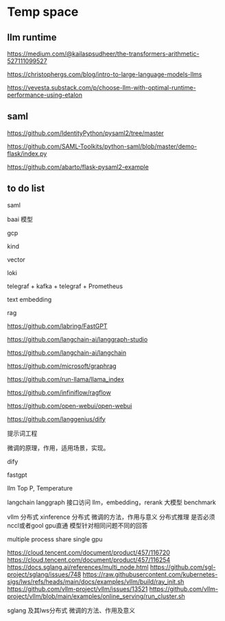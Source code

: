 # Temp space

## llm runtime
https://medium.com/@kailaspsudheer/the-transformers-arithmetic-527111099527

https://christophergs.com/blog/intro-to-large-language-models-llms

https://vevesta.substack.com/p/choose-llm-with-optimal-runtime-performance-using-etalon

## saml
https://github.com/IdentityPython/pysaml2/tree/master

https://github.com/SAML-Toolkits/python-saml/blob/master/demo-flask/index.py

https://github.com/abarto/flask-pysaml2-example

## to do list
saml

baai 模型

gcp

kind

vector

loki

telegraf + kafka + telegraf + Prometheus

text embedding

rag

https://github.com/labring/FastGPT

https://github.com/langchain-ai/langgraph-studio

https://github.com/langchain-ai/langchain

https://github.com/microsoft/graphrag

https://github.com/run-llama/llama_index

https://github.com/infiniflow/ragflow

https://github.com/open-webui/open-webui

https://github.com/langgenius/dify

提示词工程

微调的原理，作用，适用场景，实现。

dify

fastgpt

llm Top P, Temperature

langchain langgraph 接口访问 llm，embedding，rerank
大模型 benchmark

vllm 分布式
xinference 分布式
微调的方法，作用与意义
分布式推理 是否必须nccl或者gool gpu直通
模型针对相同问题不同的回答

multiple process share single gpu

https://cloud.tencent.com/document/product/457/116720
https://cloud.tencent.com/document/product/457/116254
https://docs.sglang.ai/references/multi_node.html
https://github.com/sgl-project/sglang/issues/748
https://raw.githubusercontent.com/kubernetes-sigs/lws/refs/heads/main/docs/examples/vllm/build/ray_init.sh
https://github.com/vllm-project/vllm/issues/13521
https://github.com/vllm-project/vllm/blob/main/examples/online_serving/run_cluster.sh

sglang 及其lws分布式
微调的方法、作用及意义